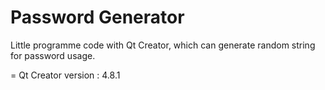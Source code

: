 # Password Generator

Little programme code with Qt Creator, which can generate random string for password usage.

= Qt Creator version : 4.8.1
